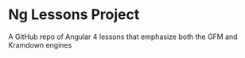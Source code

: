 # Ng Lessons Project

A GitHub repo of Angular 4 lessons that emphasize both the GFM and Kramdown engines
